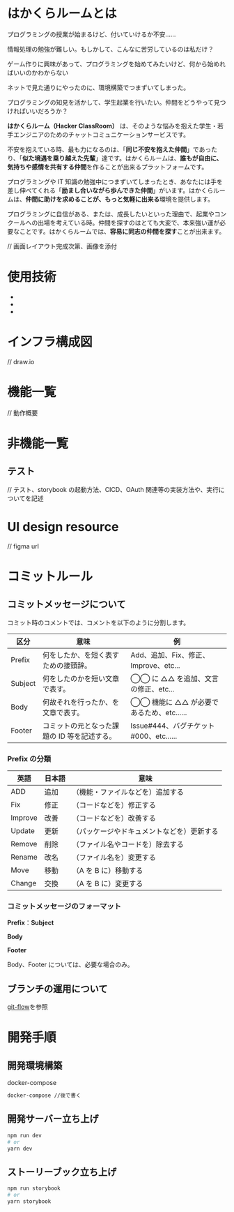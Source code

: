 # はかくらルームとは

プログラミングの授業が始まるけど、付いていけるか不安......

情報処理の勉強が難しい。もしかして、こんなに苦労しているのは私だけ？

ゲーム作りに興味があって、プログラミングを始めてみたいけど、何から始めればいいのかわからない

ネットで見た通りにやったのに、環境構築でつまずいてしまった。

プログラミングの知見を活かして、学生起業を行いたい。仲間をどうやって見つければいいだろうか？

**はかくらルーム（Hacker ClassRoom）** は、そのような悩みを抱えた学生・若手エンジニアのためのチャットコミュニケーションサービスです。

不安を抱えている時、最も力になるのは、「**同じ不安を抱えた仲間**」であったり、「**似た境遇を乗り越えた先輩**」達です。はかくらルームは、**誰もが自由に、気持ちや感情を共有する仲間**を作ることが出来るプラットフォームです。

プログラミングや IT 知識の勉強中につまずいてしまったとき、あなたには手を差し伸べてくれる「**励まし合いながら歩んできた仲間**」がいます。はかくらルームは、**仲間に助けを求めることが、もっと気軽に出来る**環境を提供します。

プログラミングに自信がある、または、成長したいといった理由で、起業やコンクールへの出場を考えている時。仲間を探すのはとても大変で、本来強い運が必要なことです。はかくらルームでは、**容易に同志の仲間を探す**ことが出来ます。

// 画面レイアウト完成次第、画像を添付

# 使用技術

-
-
-

# インフラ構成図

// draw.io

# 機能一覧

// 動作概要

# 非機能一覧

## テスト

// テスト、storybook の起動方法、CICD、OAuth 関連等の実装方法や、実行についてを記述

# UI design resource

// figma url

# コミットルール

## コミットメッセージについて

コミット時のコメントでは、コメントを以下のように分割します。

| 区分    | 意味                                         | 例                                       |
| ------- | -------------------------------------------- | ---------------------------------------- |
| Prefix  | 何をしたか、を短く表すための接頭辞。         | Add、追加、Fix、修正、Improve、etc...    |
| Subject | 何をしたのかを短い文章で表す。               | ◯◯ に △△ を追加、文言の修正、etc...      |
| Body    | 何故それを行ったか、を文章で表す。           | ◯◯ 機能に △△ が必要であるため、etc...... |
| Footer  | コミットの元となった課題の ID 等を記述する。 | Issue#444、バグチケット#000、etc......   |

### Prefix の分類

| 英語    | 日本語 | 意味                                       |
| ------- | ------ | ------------------------------------------ |
| ADD     | 追加   | （機能・ファイルなどを）追加する           |
| Fix     | 修正   | （コードなどを）修正する                   |
| Improve | 改善   | （コードなどを）改善する                   |
| Update  | 更新   | （パッケージやドキュメントなどを）更新する |
| Remove  | 削除   | （ファイル名やコードを）除去する           |
| Rename  | 改名   | （ファイル名を）変更する                   |
| Move    | 移動   | （A を B に）移動する                      |
| Change  | 交換   | （A を B に）変更する                      |

### コミットメッセージのフォーマット

**Prefix**：**Subject**

**Body**

**Footer**

Body、Footer については、必要な場合のみ。

## ブランチの運用について

[git-flow](https://danielkummer.github.io/git-flow-cheatsheet/index.ja_JP.html)を参照

# 開発手順

## 開発環境構築

docker-compose

```bash
docker-compose //後で書く
```

## 開発サーバー立ち上げ

```bash
npm run dev
# or
yarn dev
```

## ストーリーブック立ち上げ

```bash
npm run storybook
# or
yarn storybook
```

